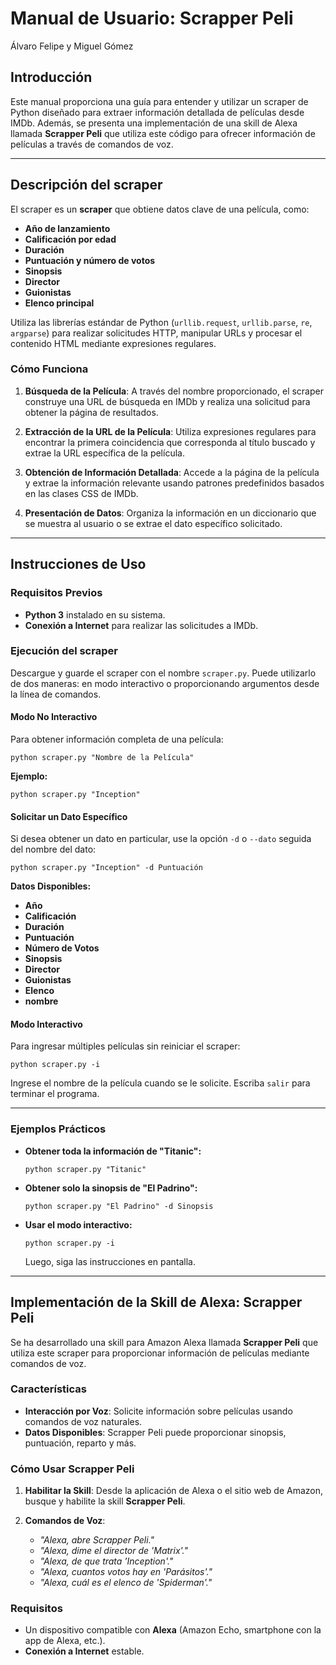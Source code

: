# Manual de Usuario: Scrapper Peli
Álvaro Felipe y Miguel Gómez

## Introducción

Este manual proporciona una guía para entender y utilizar un scraper de Python diseñado para extraer información detallada de películas desde IMDb. Además, se presenta una implementación de una skill de Alexa llamada **Scrapper Peli** que utiliza este código para ofrecer información de películas a través de comandos de voz.

---

## Descripción del scraper

El scraper es un **scraper** que obtiene datos clave de una película, como:

- **Año de lanzamiento**
- **Calificación por edad**
- **Duración**
- **Puntuación y número de votos**
- **Sinopsis**
- **Director**
- **Guionistas**
- **Elenco principal**

Utiliza las librerías estándar de Python (`urllib.request`, `urllib.parse`, `re`, `argparse`) para realizar solicitudes HTTP, manipular URLs y procesar el contenido HTML mediante expresiones regulares.

### Cómo Funciona

1. **Búsqueda de la Película**: A través del nombre proporcionado, el scraper construye una URL de búsqueda en IMDb y realiza una solicitud para obtener la página de resultados.

2. **Extracción de la URL de la Película**: Utiliza expresiones regulares para encontrar la primera coincidencia que corresponda al título buscado y extrae la URL específica de la película.

3. **Obtención de Información Detallada**: Accede a la página de la película y extrae la información relevante usando patrones predefinidos basados en las clases CSS de IMDb.

4. **Presentación de Datos**: Organiza la información en un diccionario que se muestra al usuario o se extrae el dato específico solicitado.

---

## Instrucciones de Uso

### Requisitos Previos

- **Python 3** instalado en su sistema.
- **Conexión a Internet** para realizar las solicitudes a IMDb.

### Ejecución del scraper

Descargue y guarde el scraper con el nombre `scraper.py`. Puede utilizarlo de dos maneras: en modo interactivo o proporcionando argumentos desde la línea de comandos.

#### Modo No Interactivo

Para obtener información completa de una película:

    python scraper.py "Nombre de la Película"

**Ejemplo:**

    python scraper.py "Inception"

#### Solicitar un Dato Específico

Si desea obtener un dato en particular, use la opción `-d` o `--dato` seguida del nombre del dato:

    python scraper.py "Inception" -d Puntuación

**Datos Disponibles:**

- **Año**
- **Calificación**
- **Duración**
- **Puntuación**
- **Número de Votos**
- **Sinopsis**
- **Director**
- **Guionistas**
- **Elenco**
- **nombre**

#### Modo Interactivo

Para ingresar múltiples películas sin reiniciar el scraper:

    python scraper.py -i

Ingrese el nombre de la película cuando se le solicite. Escriba `salir` para terminar el programa.

---

### Ejemplos Prácticos

- **Obtener toda la información de "Titanic":**

      python scraper.py "Titanic"

- **Obtener solo la sinopsis de "El Padrino":**

      python scraper.py "El Padrino" -d Sinopsis

- **Usar el modo interactivo:**

      python scraper.py -i

  Luego, siga las instrucciones en pantalla.

---

## Implementación de la Skill de Alexa: Scrapper Peli

Se ha desarrollado una skill para Amazon Alexa llamada **Scrapper Peli** que utiliza este scraper para proporcionar información de películas mediante comandos de voz.

### Características

- **Interacción por Voz**: Solicite información sobre películas usando comandos de voz naturales.
- **Datos Disponibles**: Scrapper Peli puede proporcionar sinopsis, puntuación, reparto y más.

### Cómo Usar Scrapper Peli

1. **Habilitar la Skill**: Desde la aplicación de Alexa o el sitio web de Amazon, busque y habilite la skill **Scrapper Peli**.

2. **Comandos de Voz**:

   - *"Alexa, abre Scrapper Peli."*
   - *"Alexa, dime el director de 'Matrix'."*
   - *"Alexa, de que trata 'Inception'."*
   - *"Alexa, cuantos votos hay en 'Parásitos'."*
   - *"Alexa, cuál es el elenco de 'Spiderman'."*

### Requisitos

- Un dispositivo compatible con **Alexa** (Amazon Echo, smartphone con la app de Alexa, etc.).
- **Conexión a Internet** estable.
